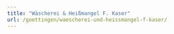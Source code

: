 ```yaml
---
title: "Wäscherei & Heißmangel F. Kaser"
url: /goettingen/waescherei-und-heissmangel-f-kaser/
---
```

